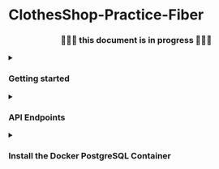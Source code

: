 # ClothesShop-Practice-Fiber
<h3 align="center">🚨🚨🚨 this document is in progress 🚨🚨🚨</h3>
<details><summary><h3>Getting started</h3></summary>
<p>
<ul>
<li>
 
<strong>Install</strong>
 
```
$ git clone https://github.com/santichoks/ClothesShop-Practice-Fiber.git
$ cd ClothesShop-Practice-Fiber
$ go get -u
```
</li>
 
<li>
 
<strong>Setting up your local environment</strong>
 
create an `.env` file in the application root directory.
 
```
FIBER_HOST=localhost
FIBER_PORT=3000
DB_HOST=localhost
DB_PORT=1150
DB_DATABASE=clothes_shop
DB_USERNAME=postgres
DB_PASSWORD=123456
DB_SSL_MODE=disable
```
</li>
 
</ul>
</p>
</details>

<details><summary><h3>API Endpoints</h3></summary>
<p>
<ul>
<li>

<p><strong>Get Products</strong></p>

|Endpoint|Method|Optional Params|Example|
|:-:|:-:|-|-|
|`/products`|GET|`gender [Men, Women]`|`http://localhost:3000/products?gender=Men`|
||||`http://localhost:3000/products?gender=Men&gender=Women`|
|||`size [XS, S, M, L, XL]`|`http://localhost:3000/products?size=L`|
||||`http://localhost:3000/products?size=L&size=XL`|
|||`style [Red, Black, Batman, Spiderman]`|`http://localhost:3000/products?style=Batman`|
||||`http://localhost:3000/products?style=Batman&style=Spiderman`|

<strong>Example :</strong> `http://localhost:3000/products?gender=Men&style=Batman&style=Spiderman&size=L&size=XL`

```
[
    {
        "product_id": 14,
        "gender": "Men",
        "style": "Batman",
        "size": "L",
        "price": 430
    },
    {
        "product_id": 15,
        "gender": "Men",
        "style": "Batman",
        "size": "XL",
        "price": 450
    },
    {
        "product_id": 24,
        "gender": "Men",
        "style": "Spiderman",
        "size": "L",
        "price": 430
    },
    {
        "product_id": 25,
        "gender": "Men",
        "style": "Spiderman",
        "size": "XL",
        "price": 450
    }
]
```

</li>

<li>

<strong>Get Orders</strong>

|Endpoint|Method|Optional Params|Example|
|:-:|:-:|-|-|
|||||
|||||
|||||
|||||

<strong>Example :</strong> `#################################################################`
 
```
########################################################################################################
########################################################################################################
########################################################################################################
########################################################################################################
########################################################################################################

```
</li>

<li>

<strong>Create Order</strong>

|Endpoint|Method|Optional Params|Example|
|:-:|:-:|:-:|-|
|`/orders`|POST|-|`http://localhost:3000/orders`|

<p><strong>JSON Body format</strong></p>

```
{
    "product_details": {
        "product_id":[6],
        "gender":["Women"],
        "style":["Black"],
        "size":["XS"],
        "price":[290],
        "quantity":[1]
    },
    "address":"12/9 Phaholyothin Sukhumvit Bangkok 10900"
}
```
<strong>Note :</strong> The same index of the array represents the same product detail.
```
{
    "product_details": {
        "product_id":[1, 2, 3],
        "gender":["Men", "Men", "Men"],
        "style":["Red", "Red", "Red"],
        "size":["XS", "S", "M"],
        "price":[400, 400, 420],
        "quantity":[1, 3, 5]
    },
    "address":"12/9 Phaholyothin Sukhumvit Bangkok 10900"
}
```

<strong>Example :</strong> `http://127.0.0.1:3000/orders`
 
```
{
    "status": "order has been created"
}
```
</li>
</ul>
</p>
</details>
<details><summary><h3>Install the Docker PostgreSQL Container</h3></summary>
<p>
<ul>
 
<li>

<strong>Pull image</strong>
<p><a href="https://hub.docker.com/_/postgres">PostgreSQL Docker Image</a></p>

```
$ docker pull postgres:alpine
```
</li>
 
<li>

<strong>Run the container</strong>

```
$ docker run --name PostgreSQL -e POSTGRES_PASSWORD=123456 -p 1150:5432 -d postgres:alpine
```
</li>
 
<li>

<strong>Create a database</strong>

```
$ docker exec -it PostgreSQL bash
```

```
$ psql -U postgres
```

```
$ CREATE DATABASE clothes_shop;
```
</li>
 
<li>

<strong>Check if the database has been created</strong>
 
```
$ \l
```
</li>

</ul>
</p>
</details>
